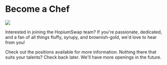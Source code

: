 # Become a Chef

![](../../.gitbook/assets/become-a-chef-header.png)

Interested in joining the HopiumSwap team? If you're passionate, dedicated, and a fan of all things fluffy, syrupy, and brownish-gold, we'd love to hear from you!

Check out the positions available for more information. Nothing there that suits your talents? Check back later. We'll have more openings in the future.
